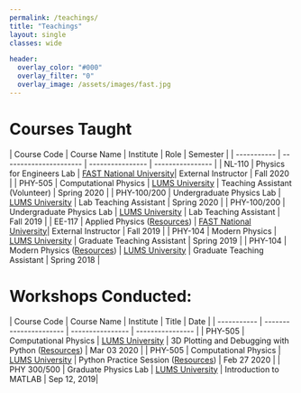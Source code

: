 ```yaml
---
permalink: /teachings/
title: "Teachings"
layout: single
classes: wide

header:
  overlay_color: "#000"
  overlay_filter: "0"
  overlay_image: /assets/images/fast.jpg
---
```


# Courses Taught

| Course Code | Course Name |    Institute   | Role | Semester |
| ----------- | ----------------------    | ---------------- | ---------------- |
| NL-110      | Physics for Engineers Lab | [FAST National University](http://lhr.nu.edu.pk/)| External Instructor    | Fall 2020 |
| PHY-505     | Computational Physics     | [LUMS University](https://lums.edu.pk) | Teaching Assistant (Volunteer) | Spring 2020 |
| PHY-100/200 | Undergraduate Physics Lab | [LUMS University](https://lums.edu.pk) | Lab Teaching Assistant | Spring 2020 |
| PHY-100/200 | Undergraduate Physics Lab | [LUMS University](https://lums.edu.pk) |  Lab Teaching Assistant | Fall 2019 |
| EE-117      | Applied Physics  ([Resources](/teachings/ee117))         | [FAST National University](http://lhr.nu.edu.pk/)| External Instructor  | Fall 2019 |
| PHY-104     | Modern Physics            | [LUMS University](https://lums.edu.pk) |  Graduate Teaching Assistant | Spring 2019 |
| PHY-104     | Modern Physics    ([Resources](https://www.physlab.org/modern-physics-2018/))        | [LUMS University](https://lums.edu.pk) |  Graduate Teaching Assistant | Spring 2018 |

# Workshops Conducted:

| Course Code | Course Name |    Institute   | Title | Date |
| ----------- | ----------------------    | ---------------- | ---------------- |
| PHY-505     | Computational Physics   | [LUMS University](https://lums.edu.pk) | 3D Plotting and Debugging with Python ([Resources](https://shiraz-ahmad.com/assets/docs/lums/13_3D_Plotting_and_Debugging.pdf)) | Mar 03 2020 |
| PHY-505     | Computational Physics     | [LUMS University](https://lums.edu.pk) | Python Practice Session ([Resources](https://shiraz-ahmad.com/assets/docs/lums/12_Practise_Session.pdf)) | Feb 27 2020 |
| PHY 300/500 | Graduate Physics Lab   | [LUMS University](https://lums.edu.pk) | Introduction to MATLAB | Sep 12, 2019|
